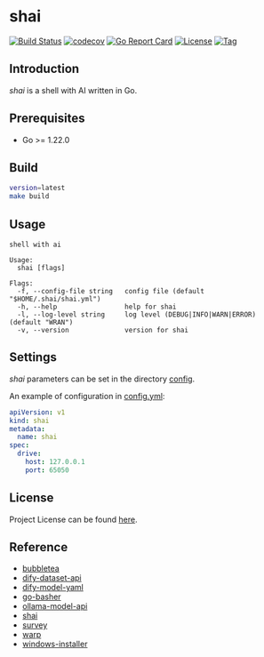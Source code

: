 # shai

[![Build Status](https://github.com/cligpt/shai/workflows/ci/badge.svg?branch=main&event=push)](https://github.com/cligpt/shai/actions?query=workflow%3Aci)
[![codecov](https://codecov.io/gh/cligpt/shai/branch/main/graph/badge.svg?token=El8oiyaIsD)](https://codecov.io/gh/cligpt/shai)
[![Go Report Card](https://goreportcard.com/badge/github.com/cligpt/shai)](https://goreportcard.com/report/github.com/cligpt/shai)
[![License](https://img.shields.io/github/license/cligpt/shai.svg)](https://github.com/cligpt/shai/blob/main/LICENSE)
[![Tag](https://img.shields.io/github/tag/cligpt/shai.svg)](https://github.com/cligpt/shai/tags)



## Introduction

*shai* is a shell with AI written in Go.



## Prerequisites

- Go >= 1.22.0



## Build

```bash
version=latest
make build
```



## Usage

```
shell with ai

Usage:
  shai [flags]

Flags:
  -f, --config-file string   config file (default "$HOME/.shai/shai.yml")
  -h, --help                 help for shai
  -l, --log-level string     log level (DEBUG|INFO|WARN|ERROR) (default "WRAN")
  -v, --version              version for shai
```



## Settings

*shai* parameters can be set in the directory [config](https://github.com/cligpt/shai/blob/main/config).

An example of configuration in [config.yml](https://github.com/cligpt/shai/blob/main/config/config.yml):

```yaml
apiVersion: v1
kind: shai
metadata:
  name: shai
spec:
  drive:
    host: 127.0.0.1
    port: 65050
```



## License

Project License can be found [here](LICENSE).



## Reference

- [bubbletea](https://github.com/charmbracelet/bubbletea)
- [dify-dataset-api](https://docs.dify.ai/guides/knowledge-base/maintain-dataset-via-api)
- [dify-model-yaml](https://docs.dify.ai/guides/model-configuration/customizable-model)
- [go-basher](https://github.com/progrium/go-basher)
- [ollama-model-api](https://github.com/ollama/ollama/blob/main/docs/api.md)
- [shai](https://github.com/jonboh/shai)
- [survey](https://github.com/AlecAivazis/survey)
- [warp](https://www.warp.dev/)
- [windows-installer](https://gist.github.com/craftslab/2110dae8f84d47123c652defb8383899)
